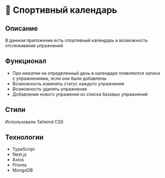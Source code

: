 # 💪 Спортивный календарь

## Описание
В данном приложении есть спортивный календарь и возможность отслеживания упражнений

## Функционал
- При нажатии на определенный день в календаре появляются записи с упражнениями, если они были добавлены
- Возможность изменять статус каждого упражнения
- Возможность удалять упражнения
- Добавление нового упражения из списка базовых упражнений

## Стили
Использовала Tailwind CSS

## Технологии
- TypeScript
- Next.js
- Axios
- Prisma
- MongoDB
